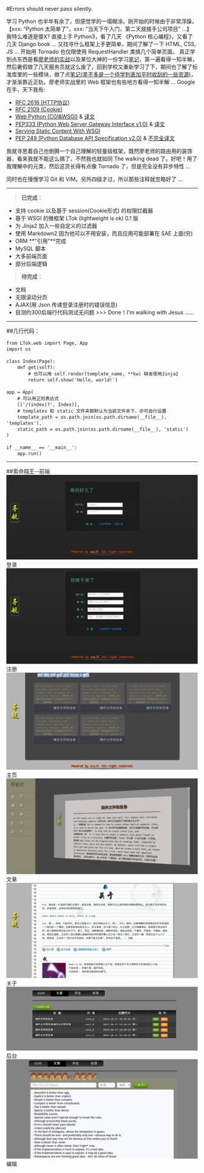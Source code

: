 #Errors should never pass silently.

学习 Python 也半年有余了，但感觉学的一塌糊涂。刚开始的时候由于非常浮躁，【xxx: “Python 太简单了”，xxx: “当天下午入门，第二天就接手公司项目” ...】 我特么难道是傻X? 直接上手 Python3，看了几天 《Python 核心编程》，又看了几天 Django book ... 又找寻什么框架上手更简单，期间了解了一下 HTML, CSS, JS ... 开始用 Tornado 也仅限使用 RequestHandler 类搞几个简单页面。
真正学到点东西是看[廖老师的实战](http://www.liaoxuefeng.com/wiki/001374738125095c955c1e6d8bb493182103fac9270762a000/001397616003925a3d157284cd24bc0952d6c4a7c9d8c55000)以及某位大神的一份学习[笔记](https://github.com/qyuhen/book)，第一遍看得一知半解，然后暑假做了几天服务员就这么废了，回到学校又重新学习了下，期间也了解了标准库里的一些模块，做了点[笔记(差不多是一个待学列表加平时收刮的一些资源)](https://github.com/Damnever/Note)，才渐渐靠近正轨。廖老师实战里的 Web 框架也有些地方看得一知半解 ... Google 在手，天下我有:
- [RFC 2616 (HTTP协议)](http://www.faqs.org/rfcs/rfc2616.html)
- [RFC 2109 (Cookie)](https://www.ietf.org/rfc/rfc2109.txt)
- [Web Python (CGI&WSGI)](http://webpython.codepoint.net/) & [译文](http://www.xefan.com/archives/84004.html)
-  [PEP333 (Python Web Server Gateway Interface v1.0)](http://www.python.org/dev/peps/pep-0333) & [译文](http://www.cnblogs.com/laozhbook/p/python_pep_333.html)
- [Serving Static Content With WSGI](http://pwp.stevecassidy.net/wsgi/static.html)
- [ PEP 249 (Python Database API Specification v2.0)](http://legacy.python.org/dev/peps/pep-0249/) & [不完全译文](http://blog.csdn.net/dajianshi/article/details/7482201)

我就寻思着自己也倒腾一个自己理解的轻量级框架，既然廖老师的路由用的装饰器，看来我就不能这么搞了，不然我也就如同 The walking dead 了。好吧！用了我理解中的元类，然后这货长得有点像 Tornado 了，但是完全没有异步特性 ...

同时也在慢慢学习 Git 和 VIM。另外四级才过，所以那些注释就忽略好了 ...

---

> **已完成**：
- 支持 cookie 以及基于 session(Cookie形式) 的权限拦截器
- 基于 WSGI 的微框架 LTok (lightweight is ok) 0.1 版
- 为 Jinja2 加入一些自定义的过滤器
- 使用 Markdown2 因为他可以不用安装，而且应用可能部署在 SAE 上面(穷)
- ORM **"引用"**完成
- MySQL 脚本
- 大多前端页面
- 部分后端逻辑

> **待完成**：
- 文档
- 无限滚动分页
- AJAX(用 Json 传递登录注册时的错误信息)
- 目测约300后端行代码测试无问题 >>> Done！I'm walking with Jesus ......

---

##几行代码：
```
from LTok.web import Page, App
import os

class Index(Page):
    def get(self):
    	# 也可以用 self.render(template_name, **kw) 缺省使用Jinja2
        return self.show('Hello, world!')

app = App(
	# 可以用正则表达式
    [('/(index)?', Index)],
    # templates 和 static 文件夹都默认为当前文件夹下，亦可自行设置
    template_path = os.path.join(os.path.dirname(__file__), 'templates'),
    static_path = os.path.join(os.path.dirname(__file__), 'static')
)

if __name__ == '__main__':
    app.run()
```

---

##索命翔王--前端
![](./static/login.png)
登录
![](./static/signin.png)
注册
![](./static/desired2.png)
主页
![](./static/desired.png)
文章
![](./static/about.png)
关于
![](./static/admin.png)
后台
![](./static/edit.png)
编辑